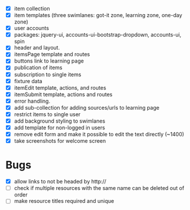 *[X] item collection
*[X] item templates (three swimlanes: got-it zone, learning zone, one-day zone)
*[X] user accounts
*[X] packages: jquery-ui, accounts-ui-bootstrap-dropdown, accounts-ui, spin
*[X] header and layout.
*[X] itemsPage template and routes
*[X] buttons link to learning page
*[X] publication of items
*[X] subscription to single items
*[X] fixture data
*[X] itemEdit template, actions, and routes
*[X] itemSubmit template, actions and routes
*[X] error handling.
*[X] add sub-collection for adding sources/urls to learning page
*[X] restrict items to single user
*[X] add background styling to swimlanes
*[X] add template for non-logged in users
*[X] remove edit form and make it possible to edit the text directly (~1400)
*[X] take screenshots for welcome screen

Bugs
====
*[X] allow links to not be headed by http://
*[ ] check if multiple resources with the same name can be deleted out of order
*[ ] make resource titles required and unique